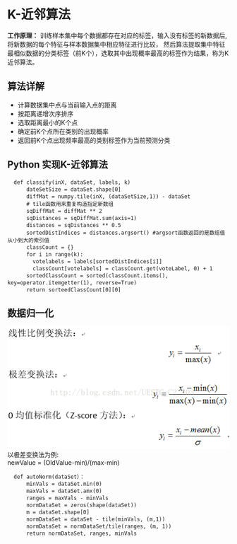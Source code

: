 # K-近邻算法
**工作原理：** 训练样本集中每个数据都存在对应的标签，输入没有标签的新数据后,将新数据的每个特征与样本数据集中相应特征进行比较，
然后算法提取集中特征最相似数据的分类标签（前K个），选取其中出现概率最高的标签作为结果，称为K近邻算法。
## 算法详解
- 计算数据集中点与当前输入点的距离
- 按距离递增次序排序
- 选取距离最小的K个点
- 确定前K个点所在类别的出现概率
- 返回前K个点出现频率最高的类别标签作为当前预测分类
## Python 实现K-近邻算法
```
  def classify(inX, dataSet, labels, k)
      dateSetSize = dataSet.shape[0]
      diffMat = numpy.tile(inX, (dataSetSize,1)) - dataSet
      # tile函数用来重复构造指定新数组
      sqDiffMat = diffMat ** 2
      sqDistances = sqDiffMat.sum(axis=1)
      distances = sqDistances ** 0.5
      sortedDistIndices = distances.argsort() #argsort函数返回的是数组值从小到大的索引值
      classCount = {}
      for i in range(k):
        votelabels = labels[sortedDistIndices[i]]
        classCount[votelabels] = classCount.get(voteLabel, 0) + 1
      sortedClassCount = sorted(classCount.items(), key=operator.itemgetter(1), reverse=True)
      return sorteedClassCount[0][0]
```
## 数据归一化
![归一化方法](https://github.com/Plinys/Maching-Learning-Notebook/blob/master/picture/%E5%BD%92%E4%B8%80%E5%8C%96.png)  
以极差变换法为例:  
newValue = (OldValue-min)/(max-min)  

```
  def autoNorm(dataSet）：
      minVals = dataSet.min(0)
      maxVals = dataSet.amx(0)
      ranges = maxVals - minVals
      normDataSet = zeros(shape(dataSet))
      m = dataSet.shape[0]
      normDataSet = dataSet - tile(minVals, (m,1))
      normDataSet = normDataSet/tile(ranges, (m, 1))
      return normDataSet, ranges, minVals
```
